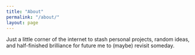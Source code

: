 ```yaml
---
title: "About"
permalink: "/about/"
layout: page
---
```


Just a little corner of the internet to stash personal projects, random ideas, and half-finished brilliance for future me to (maybe) revisit someday.
